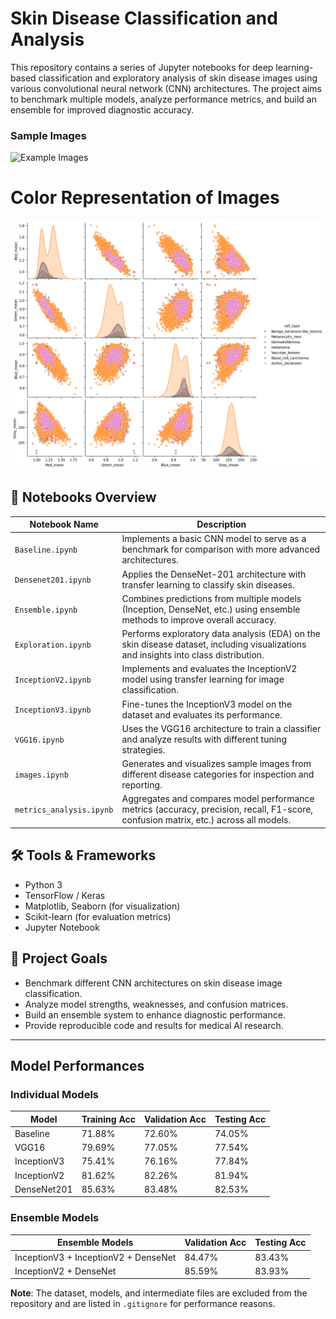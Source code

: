 # Skin Disease Classification and Analysis

This repository contains a series of Jupyter notebooks for deep learning-based classification and exploratory analysis of skin disease images using various convolutional neural network (CNN) architectures. The project aims to benchmark multiple models, analyze performance metrics, and build an ensemble for improved diagnostic accuracy.

### Sample Images
![Example Images](images/category_samples.png)

# Color Representation of Images
![Color Representation](images/Color.png)



## 📁 Notebooks Overview

| Notebook Name             | Description |
|---------------------------|-------------|
| `Baseline.ipynb`          | Implements a basic CNN model to serve as a benchmark for comparison with more advanced architectures. |
| `Densenet201.ipynb`       | Applies the DenseNet-201 architecture with transfer learning to classify skin diseases. |
| `Ensemble.ipynb`          | Combines predictions from multiple models (Inception, DenseNet, etc.) using ensemble methods to improve overall accuracy. |
| `Exploration.ipynb`       | Performs exploratory data analysis (EDA) on the skin disease dataset, including visualizations and insights into class distribution. |
| `InceptionV2.ipynb`       | Implements and evaluates the InceptionV2 model using transfer learning for image classification. |
| `InceptionV3.ipynb`       | Fine-tunes the InceptionV3 model on the dataset and evaluates its performance. |
| `VGG16.ipynb`             | Uses the VGG16 architecture to train a classifier and analyze results with different tuning strategies. |
| `images.ipynb`            | Generates and visualizes sample images from different disease categories for inspection and reporting. |
| `metrics_analysis.ipynb`  | Aggregates and compares model performance metrics (accuracy, precision, recall, F1-score, confusion matrix, etc.) across all models. |

## 🛠️ Tools & Frameworks

- Python 3
- TensorFlow / Keras
- Matplotlib, Seaborn (for visualization)
- Scikit-learn (for evaluation metrics)
- Jupyter Notebook

## 🧠 Project Goals

- Benchmark different CNN architectures on skin disease image classification.
- Analyze model strengths, weaknesses, and confusion matrices.
- Build an ensemble system to enhance diagnostic performance.
- Provide reproducible code and results for medical AI research.

---

## Model Performances
### Individual Models
| Model         | Training Acc | Validation Acc | Testing Acc |
|---------------|--------------|----------------|-------------|
| Baseline      | 71.88%       | 72.60%         | 74.05%      |
| VGG16         | 79.69%       | 77.05%         | 77.54%      |
| InceptionV3   | 75.41%       | 76.16%         | 77.84%      |
| InceptionV2   | 81.62%       | 82.26%         | 81.94%      |
| DenseNet201   | 85.63%       | 83.48%         | 82.53%      |

### Ensemble Models

| Ensemble Models                     | Validation Acc | Testing Acc |
|-------------------------------------|----------------|-------------|
| InceptionV3 + InceptionV2 + DenseNet| 84.47%         | 83.43%      |
| InceptionV2 + DenseNet              | 85.59%         | 83.93%      |


**Note**: The dataset, models, and intermediate files are excluded from the repository and are listed in `.gitignore` for performance reasons.

